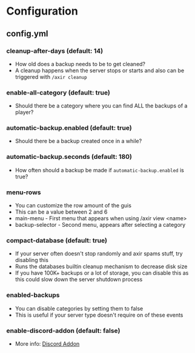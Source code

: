 # Configuration

## config.yml

### cleanup-after-days (default: 14)

* How old does a backup needs to be to get cleaned?
* A cleanup happens when the server stops or starts and also can be triggered with `/axir cleanup`

### enable-all-category (default: true)

* Should there be a category where you can find ALL the backups of a player?

### automatic-backup.enabled (default: true)

* Should there be a backup created once in a while?

### automatic-backup.seconds (default: 180)

* How often should a backup be made if `automatic-backup.enabled` is true?

### menu-rows

* You can customize the row amount of the guis
* This can be a value between 2 and 6
* main-menu - First menu that appears when using /axir view &lt;name\>
* backup-selector - Second menu, appears after selecting a category

### compact-database (default: true)

* If your server often doesn't stop randomly and axir spams stuff, try disabling this
* Runs the databases builtin cleanup mechanism to decrease disk size
* If you have 100K+ backups or a lot of storage, you can disable this as this could slow down the server shutdown process

### enabled-backups

* You can disable categories by setting them to false
* This is useful if your server type doesn't require on of these events

### enable-discord-addon (default: false)

* More info: [Discord Addon](AxInventoryRestore-Discord-Addon.md)
